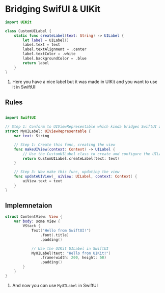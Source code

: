 # Bridging SwifUI & UIKit

```swift
import UIKit

class CustomUILabel {
    static func createLabel(text: String) -> UILabel {
        let label = UILabel()
        label.text = text
        label.textAlignment = .center
        label.textColor = .white
        label.backgroundColor = .blue
        return label
    }
}
```

1. Here you have a nice label but it was made in UIKit and you want to use it in SwiftUI


## Rules

```swift

import SwiftUI

// Step 1: Conform to UIViewRepresentable which kinda bridges SwiftUI and UIkit
struct MyUILabel: UIViewRepresentable {
    var text: String

    // Step 1: Create this func, creating the view
    func makeUIView(context: Context) -> UILabel {
        // Use the CustomUILabel class to create and configure the UILabel
        return CustomUILabel.createLabel(text: text)
    }

    // Step 3: Now make this func, updating the view
    func updateUIView(_ uiView: UILabel, context: Context) {
        uiView.text = text
    }
}

```

## Implemnetaion 

```swift
struct ContentView: View {
    var body: some View {
        VStack {
            Text("Hello from SwiftUI!")
                .font(.title)
                .padding()

            // Use the UIKit UILabel in SwiftUI
            MyUILabel(text: "Hello from UIKit!")
                .frame(width: 200, height: 50)
                .padding()
        }
    }
}
```

1. And now you can use `MyUILabel` in SwiftUI


